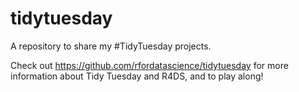 # tidytuesday
A repository to share my #TidyTuesday projects. 

Check out https://github.com/rfordatascience/tidytuesday for more information about Tidy Tuesday and R4DS, and to play along!
